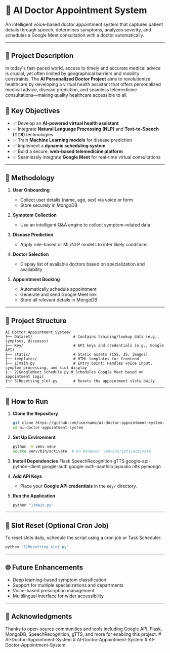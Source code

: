 
# 🏥 AI Doctor Appointment System

An intelligent voice-based doctor appointment system that captures patient details through speech, determines symptoms, analyzes severity, and schedules a Google Meet consultation with a doctor automatically.

---

## 🧠 Project Description

In today's fast-paced world, access to timely and accurate medical advice is crucial, yet often limited by geographical barriers and mobility constraints. The **AI Personalized Doctor Project** aims to revolutionize healthcare by developing a virtual health assistant that offers personalized medical advice, disease prediction, and seamless telemedicine consultations—making quality healthcare accessible to all.

## 🎯 Key Objectives

- ✅ Develop an **AI-powered virtual health assistant**
- ✅ Integrate **Natural Language Processing (NLP)** and **Text-to-Speech (TTS)** technologies
- ✅ Train **Machine Learning models** for disease prediction
- ✅ Implement a **dynamic scheduling system**
- ✅ Build a secure, **web-based telemedicine platform**
- ✅ Seamlessly integrate **Google Meet** for real-time virtual consultations

---

## 🧪 Methodology

1. **User Onboarding**  
   - Collect user details (name, age, sex) via voice or form  
   - Store securely in MongoDB

2. **Symptom Collection**  
   - Use an intelligent Q&A engine to collect symptom-related data

3. **Disease Prediction**  
   - Apply rule-based or ML/NLP models to infer likely conditions

4. **Doctor Selection**  
   - Display list of available doctors based on specialization and availability

5. **Appointment Booking**  
   - Automatically schedule appointment
   - Generate and send Google Meet link
   - Store all relevant details in MongoDB

---

## 📁 Project Structure

```
AI Doctor Appointment System/
├── Dataset/                  # Contains training/lookup data (e.g., symptoms, diseases)
├── Key/                      # API keys and credentials (e.g., Google API)
├── static/                   # Static assets (CSS, JS, images)
├── templates/                # HTML templates for frontend
├── 1)main.py                 # Entry point: Handles voice input, symptom processing, and slot display
├── 2)GoogleMeet_Schedule.py # Schedules Google Meet based on appointment logic
├── 3)Resetting_slot.py       # Resets the appointment slots daily
```

---

## 🚀 How to Run

1. **Clone the Repository**
   ```bash
   git clone https://github.com/username/ai-doctor-appointment-system.git
   cd ai-doctor-appointment-system
   ```

2. **Set Up Environment**
   ```bash
   python -m venv venv
   source venv/bin/activate  # On Windows: venv\Scripts\activate
   ```

3. **Install Dependencies**
    Flask
    SpeechRecognition
    gTTS
    google-api-python-client
    google-auth
    google-auth-oauthlib
    pyaudio
    nltk
    pymongo

4. **Add API Keys**
   - Place your **Google API credentials** in the `Key/` directory.

5. **Run the Application**
   ```bash
   python "1)main.py"
   ```

---

## 🔁 Slot Reset (Optional Cron Job)

To reset slots daily, schedule the script using a cron job or Task Scheduler:

```bash
python "3)Resetting_slot.py"
```

---


## 🌐 Future Enhancements

- Deep learning-based symptom classification  
- Support for multiple specializations and departments  
- Voice-based prescription management  
- Multilingual interface for wider accessibility  

---

## 🙌 Acknowledgments

Thanks to open-source communities and tools including Google API, Flask, MongoDB, SpeechRecognition, gTTS, and more for enabling this project.
#   A I - D o c t o r - A p p o i n t m e n t - S y s t e m  
 #   A I - D o c t o r - A p p o i n t m e n t - S y s t e m  
 #   A I - D o c t o r - A p p o i n t m e n t - S y s t e m  
 